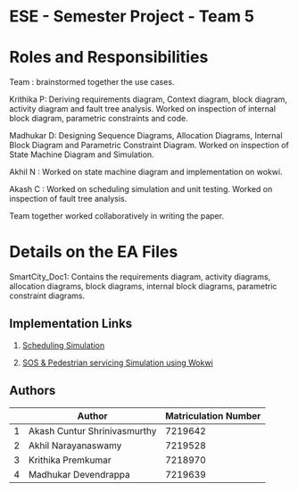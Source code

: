 # ESE - Semester Project - Team 5
# Roles and Responsibilities
Team : brainstormed together the use cases.

Krithika P: Deriving requirements diagram, Context diagram, block diagram, activity diagram and fault tree analysis. 
            Worked on inspection of internal block diagram, parametric constraints and code.
            
Madhukar D: Designing Sequence Diagrams, Allocation Diagrams, Internal Block Diagram and Parametric Constraint Diagram.
            Worked on inspection of State Machine Diagram and Simulation.

Akhil N   : Worked on state machine diagram and implementation on wokwi.

Akash C   : Worked on scheduling simulation and unit testing.
            Worked on inspection of fault tree analysis.
            
Team together worked collaboratively in writing the paper.

# Details on the EA Files
SmartCity_Doc1: Contains the requirements diagram, activity diagrams, allocation diagrams, block diagrams, internal block diagrams, parametric constraint diagrams.
## Implementation Links
1. [Scheduling Simulation](https://wokwi.com/projects/387018496716680193)

1. [SOS & Pedestrian servicing Simulation using Wokwi](https://wokwi.com/projects/387851603127754753)

## Authors
| | Author | Matriculation Number |
| - | ------ | -------------------- |
| 1 | Akash Cuntur Shrinivasmurthy | 7219642 |
| 2 | Akhil Narayanaswamy | 7219528 |
| 3 | Krithika Premkumar | 7218970 |
| 4 | Madhukar Devendrappa  | 7219639 |

